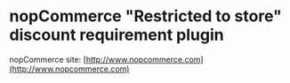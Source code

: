 ﻿nopCommerce "Restricted to store" discount requirement plugin
===========

nopCommerce site: [http://www.nopcommerce.com](http://www.nopcommerce.com)